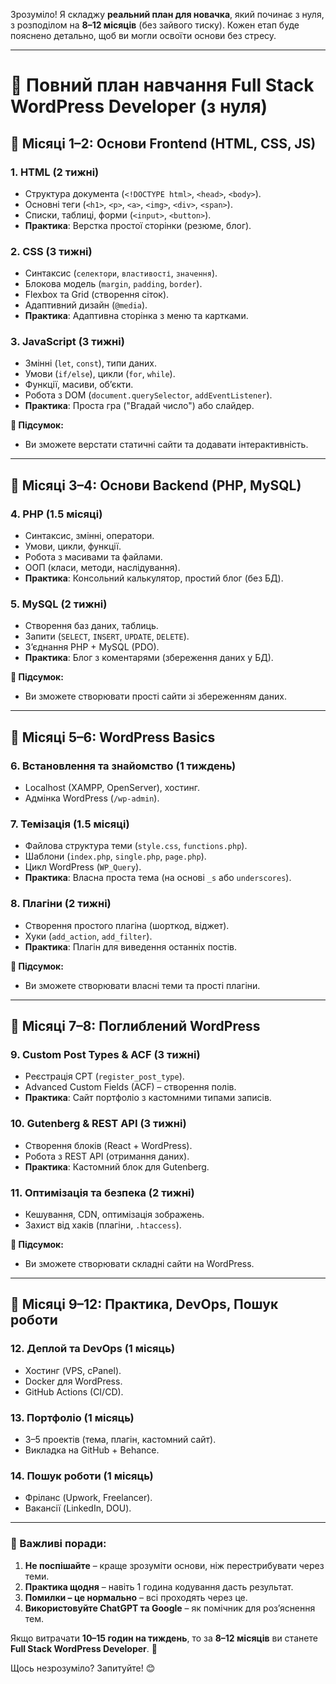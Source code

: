 Зрозуміло! Я складжу **реальний план для новачка**, який починає з нуля, з розподілом на **8–12 місяців** (без зайвого тиску). Кожен етап буде пояснено детально, щоб ви могли освоїти основи без стресу.  

---

# 🔰 **Повний план навчання Full Stack WordPress Developer (з нуля)**  

## **📌 Місяці 1–2: Основи Frontend (HTML, CSS, JS)**
### **1. HTML (2 тижні)**  
- Структура документа (`<!DOCTYPE html>`, `<head>`, `<body>`).  
- Основні теги (`<h1>`, `<p>`, `<a>`, `<img>`, `<div>`, `<span>`).  
- Списки, таблиці, форми (`<input>`, `<button>`).  
- **Практика**: Верстка простої сторінки (резюме, блог).  

### **2. CSS (3 тижні)**  
- Синтаксис (`селектори`, `властивості`, `значення`).  
- Блокова модель (`margin`, `padding`, `border`).  
- Flexbox та Grid (створення сіток).  
- Адаптивний дизайн (`@media`).  
- **Практика**: Адаптивна сторінка з меню та картками.  

### **3. JavaScript (3 тижні)**  
- Змінні (`let`, `const`), типи даних.  
- Умови (`if/else`), цикли (`for`, `while`).  
- Функції, масиви, об’єкти.  
- Робота з DOM (`document.querySelector`, `addEventListener`).  
- **Практика**: Проста гра ("Вгадай число") або слайдер.  

**🎯 Підсумок:**  
- Ви зможете верстати статичні сайти та додавати інтерактивність.  

---

## **📌 Місяці 3–4: Основи Backend (PHP, MySQL)**
### **4. PHP (1.5 місяці)**  
- Синтаксис, змінні, оператори.  
- Умови, цикли, функції.  
- Робота з масивами та файлами.  
- ООП (класи, методи, наслідування).  
- **Практика**: Консольний калькулятор, простий блог (без БД).  

### **5. MySQL (2 тижні)**  
- Створення баз даних, таблиць.  
- Запити (`SELECT`, `INSERT`, `UPDATE`, `DELETE`).  
- З’єднання PHP + MySQL (PDO).  
- **Практика**: Блог з коментарями (збереження даних у БД).  

**🎯 Підсумок:**  
- Ви зможете створювати прості сайти зі збереженням даних.  

---

## **📌 Місяці 5–6: WordPress Basics**
### **6. Встановлення та знайомство (1 тиждень)**  
- Localhost (XAMPP, OpenServer), хостинг.  
- Адмінка WordPress (`/wp-admin`).  

### **7. Темізація (1.5 місяці)**  
- Файлова структура теми (`style.css`, `functions.php`).  
- Шаблони (`index.php`, `single.php`, `page.php`).  
- Цикл WordPress (`WP_Query`).  
- **Практика**: Власна проста тема (на основі `_s` або `underscores`).  

### **8. Плагіни (2 тижні)**  
- Створення простого плагіна (шорткод, віджет).  
- Хуки (`add_action`, `add_filter`).  
- **Практика**: Плагін для виведення останніх постів.  

**🎯 Підсумок:**  
- Ви зможете створювати власні теми та прості плагіни.  

---

## **📌 Місяці 7–8: Поглиблений WordPress**
### **9. Custom Post Types & ACF (3 тижні)**  
- Реєстрація CPT (`register_post_type`).  
- Advanced Custom Fields (ACF) – створення полів.  
- **Практика**: Сайт портфоліо з кастомними типами записів.  

### **10. Gutenberg & REST API (3 тижні)**  
- Створення блоків (React + WordPress).  
- Робота з REST API (отримання даних).  
- **Практика**: Кастомний блок для Gutenberg.  

### **11. Оптимізація та безпека (2 тижні)**  
- Кешування, CDN, оптимізація зображень.  
- Захист від хаків (плагіни, `.htaccess`).  

**🎯 Підсумок:**  
- Ви зможете створювати складні сайти на WordPress.  

---

## **📌 Місяці 9–12: Практика, DevOps, Пошук роботи**
### **12. Деплой та DevOps (1 місяць)**  
- Хостинг (VPS, cPanel).  
- Docker для WordPress.  
- GitHub Actions (CI/CD).  

### **13. Портфоліо (1 місяць)**  
- 3–5 проектів (тема, плагін, кастомний сайт).  
- Викладка на GitHub + Behance.  

### **14. Пошук роботи (1 місяць)**  
- Фріланс (Upwork, Freelancer).  
- Вакансії (LinkedIn, DOU).  

---

### **📌 Важливі поради:**
1. **Не поспішайте** – краще зрозуміти основи, ніж перестрибувати через теми.  
2. **Практика щодня** – навіть 1 година кодування дасть результат.  
3. **Помилки – це нормально** – всі проходять через це.  
4. **Використовуйте ChatGPT та Google** – як помічник для роз’яснення тем.  

Якщо витрачати **10–15 годин на тиждень**, то за **8–12 місяців** ви станете **Full Stack WordPress Developer**. 💪  

Щось незрозуміло? Запитуйте! 😊
